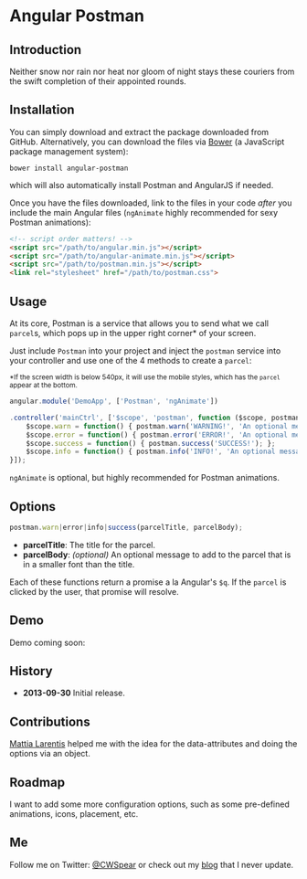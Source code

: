 Angular Postman
===============

## Introduction

Neither snow nor rain nor heat nor gloom of night stays these couriers from the swift completion of their appointed rounds.

## Installation

You can simply download and extract the package downloaded from GitHub. Alternatively, you can download the files via [Bower](http://bower.io/) (a JavaScript package management system):

```
bower install angular-postman
```

which will also automatically install Postman and AngularJS if needed.

Once you have the files downloaded, link to the files in your code *after* you include the main Angular files (`ngAnimate` highly recommended for sexy Postman animations):

```html
<!-- script order matters! -->
<script src="/path/to/angular.min.js"></script>
<script src="/path/to/angular-animate.min.js"></script>
<script src="/path/to/postman.min.js"></script>
<link rel="stylesheet" href="/path/to/postman.css">
```

## Usage

At its core, Postman is a service that allows you to send what we call `parcel`s, which pops up in the upper right corner* of your screen.

Just include `Postman` into your project and inject the `postman` service into your controller and use one of the 4 methods to create a `parcel`:

<small>*If the screen width is below 540px, it will use the mobile styles, which has the `parcel` appear at the bottom.</small>

```js
angular.module('DemoApp', ['Postman', 'ngAnimate'])

.controller('mainCtrl', ['$scope', 'postman', function ($scope, postman) {
    $scope.warn = function() { postman.warn('WARNING!', 'An optional message...'); };
    $scope.error = function() { postman.error('ERROR!', 'An optional message...'); };
    $scope.success = function() { postman.success('SUCCESS!'); };
    $scope.info = function() { postman.info('INFO!', 'An optional message... This message is quite a bit longer. It will never go more than 50% of the screen.'); };
}]);
```

`ngAnimate` is optional, but highly recommended for Postman animations.

## Options

```js
postman.warn|error|info|success(parcelTitle, parcelBody);
```

* **parcelTitle**: The title for the parcel.
* **parcelBody**: *(optional)* An optional message to add to the parcel that is in a smaller font than the title.

Each of these functions return a promise a la Angular's `$q`. If the `parcel` is clicked by the user, that promise will resolve.

## Demo

Demo coming soon:

## History

* **2013-09-30** Initial release.

## Contributions

[Mattia Larentis](https://github.com/nostalgiaz) helped me with the idea for the data-attributes and doing the options via an object.

## Roadmap

I want to add some more configuration options, such as some pre-defined animations, icons, placement, etc.

## Me

Follow me on Twitter: [@CWSpear](https://twitter.com/CWSpear) or check out my [blog](http://cameronspear.com/blog/) that I never update.
